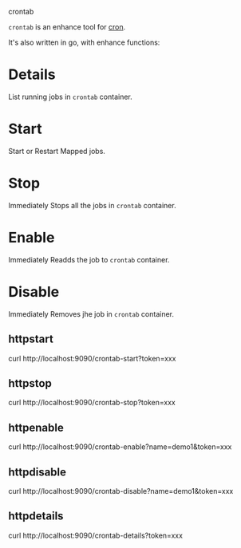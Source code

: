 crontab

`crontab` is an enhance tool
for [cron](https://github.com/robfig/cron).

It's also written in go, with enhance functions:

# Details
List running jobs in `crontab` container.

# Start
Start or Restart Mapped jobs.

# Stop
Immediately Stops all the jobs in `crontab` container.

# Enable
Immediately Readds the job to `crontab` container.

# Disable
Immediately Removes jhe job in `crontab` container.

## httpstart
curl http://localhost:9090/crontab-start?token=xxx

## httpstop
curl http://localhost:9090/crontab-stop?token=xxx

## httpenable
curl http://localhost:9090/crontab-enable?name=demo1\&token=xxx

## httpdisable
curl http://localhost:9090/crontab-disable?name=demo1\&token=xxx

## httpdetails
curl http://localhost:9090/crontab-details?token=xxx
